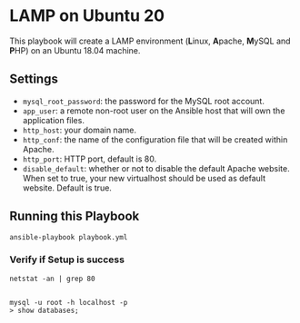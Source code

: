 # LAMP on Ubuntu 20

This playbook will create a LAMP environment (**L**inux, **A**pache, **M**ySQL and **P**HP) on an Ubuntu 18.04 machine. 

## Settings

- `mysql_root_password`: the password for the MySQL root account.
- `app_user`: a remote non-root user on the Ansible host that will own the application files.
- `http_host`: your domain name.
- `http_conf`: the name of the configuration file that will be created within Apache.
- `http_port`: HTTP port, default is 80.
- `disable_default`: whether or not to disable the default Apache website. When set to true, your new virtualhost should be used as default website. Default is true.


## Running this Playbook

```shell
ansible-playbook playbook.yml
```

### Verify if Setup is success

```shell
netstat -an | grep 80


mysql -u root -h localhost -p 
> show databases;
```

